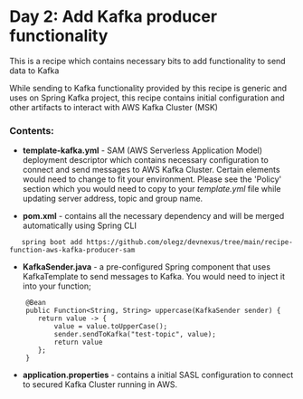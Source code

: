 # Day 2: Add Kafka producer functionality

This is a recipe which contains necessary bits to add functionality to send data to Kafka

While sending to Kafka functionality provided by this recipe is generic and uses on Spring Kafka project, this recipe contains 
initial configuration and other artifacts to interact with AWS Kafka Cluster (MSK)

### Contents:
- **template-kafka.yml** - SAM (AWS Serverless Application Model) deployment descriptor which contains necessary 
configuration to connect and send messages to AWS Kafka Cluster. Certain elements would need to change to fit your environment.
Please see the 'Policy' section which you would need to copy to your _template.yml_ file while updating server address, topic and group name.

- **pom.xml** - contains all the necessary dependency and will be merged automatically using Spring CLI

```
   spring boot add https://github.com/olegz/devnexus/tree/main/recipe-function-aws-kafka-producer-sam
```

- **KafkaSender.java** - a pre-configured Spring component that uses KafkaTemplate to send messages to Kafka. You would need to inject it into your function;
    
```
    @Bean
    public Function<String, String> uppercase(KafkaSender sender) {
       return value -> {
           value = value.toUpperCase();
           sender.sendToKafka("test-topic", value);
           return value
       };
    }
 ```
 - **application.properties** - contains a initial SASL configuration to connect to secured Kafka Cluster running in AWS. 
